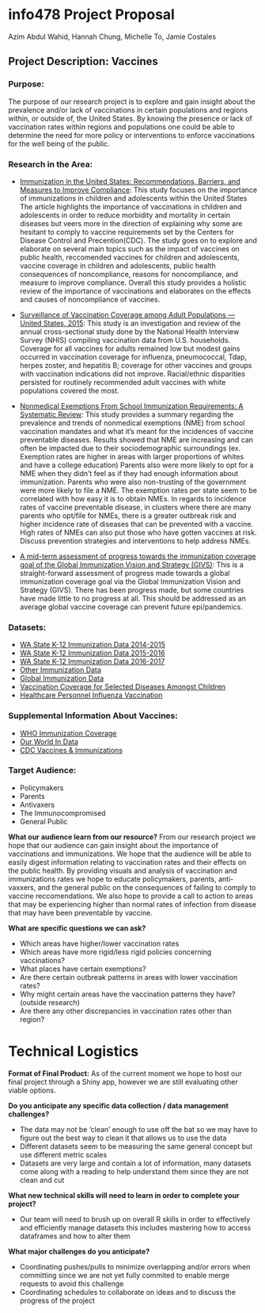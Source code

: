 # info478 Project Proposal
Azim Abdul Wahid, Hannah Chung, Michelle To, Jamie Costales

## Project Description: Vaccines
### Purpose:
The purpose of our research project is to explore and gain insight about the prevalence and/or lack of vaccinations in certain populations and regions within, or outside of, the United States. By knowing the presence or lack of vaccination rates within regions and populations one could be able to determine the need for more policy or interventions to enforce vaccinations for the well being of the public.

### Research in the Area:
- [Immunization in the United States: Recommendations, Barriers, and Measures to Improve Compliance](https://www.ncbi.nlm.nih.gov/pmc/articles/PMC4927017/): This study focuses on the importance of immunizations in children and adolescents within the United States  The article highlights the importance of vaccinations in children and adolescents in order to reduce morbidity and mortality in certain diseases but veers more in the direction of explaining why some are hesitant to comply to vaccine requirements set by the Centers for Disease Control and Precention(CDC). The study goes on to explore and elaborate on several main topics such as the impact of vaccines on public health, reccomended vaccines for children and adolescents, vaccine coverage in children and adolescents, public health consequences of noncompliance, reasons for noncompliance, and measure to improve compliance. Overall this study provides a holistic review of the importance of vaccinations and elaborates on the effects and causes of noncompliance of vaccines.

- [Surveillance of Vaccination Coverage among Adult Populations — United States, 2015](https://www.cdc.gov/mmwr/volumes/65/ss/ss6501a1.htm): This study is an investigation and review of the annual cross-sectional study done by the National Health Interview Survey (NHIS) compiling vaccination data from U.S. households. Coverage for all vaccines for adults remained low but modest gains occurred in vaccination coverage for influenza, pneumococcal, Tdap, herpes zoster, and hepatitis B; coverage for other vaccines and groups with vaccination indications did not improve. Racial/ethnic disparities persisted for routinely recommended adult vaccines with white populations covered the most.

- [Nonmedical Exemptions From School Immunization Requirements: A Systematic Review](https://www-ncbi-nlm-nih-gov.offcampus.lib.washington.edu/pmc/articles/PMC4202987/): This study provides a summary regarding the prevalence and trends of nonmedical exemptions (NME) from school vaccination mandates and what it’s meant for the incidences of vaccine preventable diseases. Results showed that NME are increasing and can often be impacted due to their sociodemographic surroundings (ex. Exemption rates are higher in areas with larger proportions of whites and have a college education) Parents also were more likely to opt for a NME when they didn’t feel as if they had enough information about immunization. Parents who were also non-trusting of the government were more likely to file a NME. The exemption rates per state seem to be correlated with how easy it is to obtain NMEs. In regards to incidence rates of vaccine preventable disease, in clusters where there are many parents who opt/file for NMEs, there is a greater outbreak risk and higher incidence rate of diseases that can be prevented with a vaccine. High rates of NMEs can also put those who have gotten vaccines at risk. Discuss prevention strategies and interventions to help address NMEs.

- [A mid-term assessment of progress towards the immunization coverage goal of the Global Immunization Vision and Strategy (GIVS)](https://bmcpublichealth.biomedcentral.com/articles/10.1186/1471-2458-11-806): This is a straight-forward assessment of progress made towards a global immunization coverage goal via the Global Immunization Vision and Strategy (GIVS). There has been progress made, but some countries have made little to no progress at all. This should be addressed as an average global vaccine coverage can prevent future epi/pandemics.

### Datasets:
- [WA State K-12 Immunization Data 2014-2015](https://catalog.data.gov/dataset/immunization-data-for-all-students-kindergarten-through-12th-grade-2014-2015-school-year)
- [WA State K-12 Immunization Data 2015-2016](https://catalog.data.gov/dataset/all-students-kindergarten-through-12th-grade-immunization-data-by-school-2015-2016)
- [WA State K-12 Immunization Data 2016-2017](https://catalog.data.gov/dataset/all-students-kindergarten-through-12th-grade-immunization-data-by-school-2016-2017)
- [Other Immunization Data](https://catalog.data.gov/dataset?tags=immunization&page=1)
- [Global Immunization Data](https://data.unicef.org/resources/dataset/immunization/)
- [Vaccination Coverage for Selected Diseases Amongst Children](https://www.cdc.gov/nchs/data/hus/2018/031.pdf)
- [Healthcare Personnel Influenza Vaccination](https://healthdata.gov/dataset/esrd-qip-national-healthcare-safety-network-healthcare-personnel-influenza-vaccination)

### Supplemental Information About Vaccines:

- [WHO Immunization Coverage](https://www.who.int/news-room/fact-sheets/detail/immunization-coverage)
- [Our World In Data](https://ourworldindata.org/vaccination)
- [CDC Vaccines & Immunizations](https://www.cdc.gov/vaccines/)

### Target Audience:
- Policymakers
- Parents
- Antivaxers
- The Immunocompromised
- General Public

**What our audience learn from our resource?**
From our research project we hope that our audience can gain insight about the importance of vaccinations and immunizations. We hope that the audience will be able to easily digest information relating to vaccination rates and their effects on the public health. By providing visuals and analysis of vaccination and immunizations rates we hope to educate policymakers, parents, anti-vaxxers, and the general public on the consequences of failing to comply to vaccine reccomendations. We also hope to provide a call to action to areas that may be experiencing higher than normal rates of infection from disease that may have been preventable by vaccine.

**What are specific questions we can ask?**
- Which areas have higher/lower vaccination rates
- Which areas have more rigid/less rigid policies concerning vaccinations?
- What places have certain exemptions?
- Are there certain outbreak patterns in areas with lower vaccination rates?
- Why might certain areas have the vaccination patterns they have? (outside research)
- Are there any other discrepancies in vaccination rates other than region?

# Technical Logistics

**Format of Final Product:**
As of the current moment we hope to host our final project through a Shiny app, however we are still evaluating other viable options.

**Do you anticipate any specific data collection / data management challenges?**
-  The data may not be ‘clean’ enough to use off the bat so we may have to figure out the best way to clean it that allows us to use the data
- Different datasets seem to be measuring the same general concept but use different metric scales
- Datasets are very large and contain a lot of information, many datasets come along with a reading to help understand them since they are not clean and cut

**What new technical skills will need to learn in order to complete your project?**
- Our team will need to brush up on overall R skills in order to effectively and efficiently manage datasets this includes mastering how to access dataframes and how to alter them

**What major challenges do you anticipate?**
- Coordinating pushes/pulls to minimize overlapping and/or errors when committing since we are not yet fully commited to enable merge requests to avoid this challenge
- Coordinating schedules to collaborate on ideas and to discuss the progress of the project

